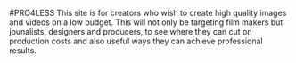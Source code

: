 #PRO4LESS
This site is for creators who wish to create high quality images and videos on a low budget.
This will not only be targeting film makers but jounalists, designers and producers, to see where they can cut on production costs and also useful ways they can achieve professional results.